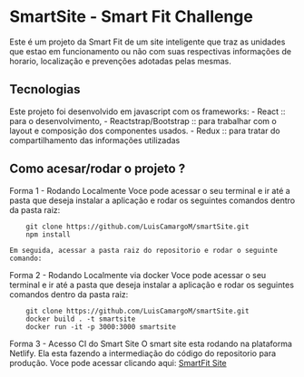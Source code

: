 # SmartSite - Smart Fit Challenge
Este é um projeto da Smart Fit de um site inteligente que traz as unidades que estao em funcionamento ou não com suas respectivas informações de horario, localização e prevenções adotadas pelas mesmas.

## Tecnologias
Este projeto foi desenvolvido em javascript com os frameworks:
    - React :: para o desenvolvimento,
    - Reactstrap/Bootstrap :: para trabalhar com o layout e composição dos componentes usados.
    - Redux :: para tratar do compartilhamento das informações utilizadas

## Como acesar/rodar o projeto ?
Forma 1 - Rodando Localmente
    Voce pode acessar o seu terminal e ir até a pasta que deseja instalar a aplicação e rodar os seguintes comandos dentro da pasta raiz:
```
    git clone https://github.com/LuisCamargoM/smartSite.git
    npm install
```
    Em seguida, acessar a pasta raiz do repositorio e rodar o seguinte comando:


Forma 2 - Rodando Localmente via docker
    Voce pode acessar o seu terminal e ir até a pasta que deseja instalar a aplicação e rodar os seguintes comandos dentro da pasta raiz:
```
    git clone https://github.com/LuisCamargoM/smartSite.git
    docker build . -t smartsite
    docker run -it -p 3000:3000 smartsite
``` 

Forma 3 - Acesso CI do Smart Site
O smart site esta rodando na plataforma Netlify. Ela esta fazendo a intermediação do código do repositorio para produção. Voce pode acessar clicando aqui: [SmartFit Site](https://sad-volhard-df6017.netlify.app/)